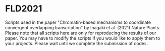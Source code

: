 # FLD2021
Scripts used in the paper "Chromatin-based mechanisms to coordinate convergent overlapping transcription" by Inagaki et al. (2021) Nature Plants.
Please note that all scripts here are only for reproducing the results of our paper. You may have to modify the scripts if you would like to apply them to your projects. Please wait until we complete the submission of codes.
